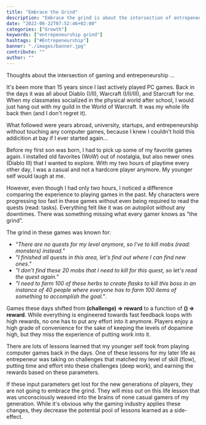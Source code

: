 ```yaml
---
title: "Embrace the Grind"
description: "Embrace the grind is about the intersection of entrepeneurship and gaming ..."
date: "2022-06-22T07:52:46+02:00"
categories: ["Growth"]
keywords: ["entrepeneurship grind"]
hashtags: ["#Entrepeneurship"]
banner: "./images/banner.jpg"
contribute: ""
author: ""
---
```


<Sponsorship />

Thoughts about the intersection of gaming and entrepeneurship ...

It's been more than 15 years  since I last actively played PC games. Back in the days it was all about Diablo (I/II), Warcraft (I/II/III), and Starcraft for me. When my classmates socialized in the physical world after school, I would just hang out with my guild in the World of Warcraft. It was my whole life back then (and I don't regret it).

What followed were years abroad, university, startups, and entrepeneurship without touching any computer games, because I knew I couldn't hold this addicition at bay if I ever started again...

Before my first son was born, I had to pick up some of my favorite games again. I installed old favorites (WoW) out of nostalgia, but also newer ones (Diablo III) that I wanted to explore. With my two hours of playtime every other day, I was a casual and not a hardcore player anymore. My younger self would laugh at me.

However, even though I had only two hours, I noticed a difference comparing the experience to playing games in the past. My characters were progressing too fast in these games without even being required to read the quests (read: tasks). Everything felt like it was on autopilot without any downtimes. There was something missing what every gamer knows as "the grind".

The grind in these games was known for:

* *"There are no quests for my level anymore, so I've to kill mobs (read: monsters) instead."*
* *"I finished all quests in this area, let's find out where I can find new ones."*
* *"I don't find these 20 mobs that I need to kill for this quest, so let's read the quest again."*
* *"I need to farm 100 of these herbs to create flasks to kill this boss in an instance of 40 people where everyone has to farm 100 items of something to accomplish the goal."*.

Games these days shifted from **(challenge) => reward** to a function of **() => reward**. While everything is engineered towards fast feedback loops with high rewards, no one has to put any effort into it anymore. Players enjoy a high grade of convenience for the sake of keeping the levels of dopamine high, but they miss the experience of putting work into it.

There are lots of lessons learned that my younger self took from playing computer games back in the days. One of these lessons for my later life as entrepeneur was taking on challenges that matched my level of skill (flow), putting time and effort into these challenges (deep work), and earning the rewards based on these parameters.

<ReadMore label="(Deep Work) => (Flow) => Reward" link="/lessons-learned-deep-work-flow/" />

If these input parameters get lost for the new generations of players, they are not going to embrace the grind. They will miss out on this life lesson that was unconsciously weaved into the brains of none casual gamers of my generation. While it's obvious why the gaming industry applies these changes, they decrease the potential pool of lessons learned as a side-effect.


